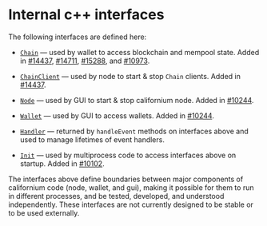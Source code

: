 # Internal c++ interfaces

The following interfaces are defined here:

* [`Chain`](chain.h) — used by wallet to access blockchain and mempool state. Added in [#14437](https://github.com/californium/californium/pull/14437), [#14711](https://github.com/californium/californium/pull/14711), [#15288](https://github.com/californium/californium/pull/15288), and [#10973](https://github.com/californium/californium/pull/10973).

* [`ChainClient`](chain.h) — used by node to start & stop `Chain` clients. Added in [#14437](https://github.com/californium/californium/pull/14437).

* [`Node`](node.h) — used by GUI to start & stop californium node. Added in [#10244](https://github.com/californium/californium/pull/10244).

* [`Wallet`](wallet.h) — used by GUI to access wallets. Added in [#10244](https://github.com/californium/californium/pull/10244).

* [`Handler`](handler.h) — returned by `handleEvent` methods on interfaces above and used to manage lifetimes of event handlers.

* [`Init`](init.h) — used by multiprocess code to access interfaces above on startup. Added in [#10102](https://github.com/californium/californium/pull/10102).

The interfaces above define boundaries between major components of californium code (node, wallet, and gui), making it possible for them to run in different processes, and be tested, developed, and understood independently. These interfaces are not currently designed to be stable or to be used externally.

